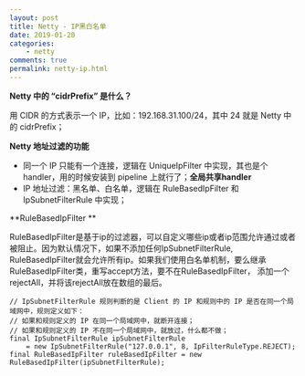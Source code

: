 ```yaml
---
layout: post
title: Netty - IP黑白名单
date: 2019-01-20
categories:
    - netty
comments: true
permalink: netty-ip.html
---
```


**Netty 中的 “cidrPrefix” 是什么？**

用 CIDR 的方式表示一个 IP，比如：192.168.31.100/24，其中 24 就是 Netty 中的 cidrPrefix；

**Netty 地址过滤的功能**

- 同一个 IP 只能有一个连接，逻辑在 UniqueIpFilter 中实现，其也是个 handler，用的时候安装到 pipeline 上就行了；**全局共享handler**
- IP 地址过滤：黑名单、白名单，逻辑在 RuleBasedIpFilter 和 IpSubnetFilterRule 中实现；

**RuleBasedIpFilter **

RuleBasedIpFilter是基于ip的过滤器，可以自定义哪些ip或者ip范围允许通过或者被阻止。因为默认情况下，如果不添加任何IpSubnetFilterRule,  RuleBasedIpFilter就会允许所有ip。如果我们使用白名单机制，要么继承RuleBasedIpFilter类，重写accept方法，要不在RuleBasedIpFilter， 添加一个rejectAll，并将该rejectAll放在数组的最后。

```
// IpSubnetFilterRule 规则判断的是 Client 的 IP 和规则中的 IP 是否在同一个局域网中，规则定义如下：
// 如果和规则定义的 IP 在同一个局域网中，就断开连接；
// 如果和规则定义的 IP 不在同一个局域网中，就放过，什么都不做；
final IpSubnetFilterRule ipSubnetFilterRule
	= new IpSubnetFilterRule("127.0.0.1", 8, IpFilterRuleType.REJECT);
final RuleBasedIpFilter ruleBasedIpFilter = new RuleBasedIpFilter(ipSubnetFilterRule);
```

